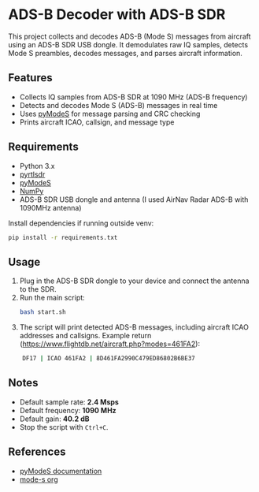 # ADS-B Decoder with ADS-B SDR

This project collects and decodes ADS-B (Mode S) messages from aircraft using an ADS-B SDR USB dongle. It demodulates raw IQ samples, detects Mode S preambles, decodes messages, and parses aircraft information.

## Features

- Collects IQ samples from ADS-B SDR at 1090 MHz (ADS-B frequency)
- Detects and decodes Mode S (ADS-B) messages in real time
- Uses [pyModeS](https://github.com/junzis/pyModeS) for message parsing and CRC checking
- Prints aircraft ICAO, callsign, and message type

## Requirements

- Python 3.x
- [pyrtlsdr](https://github.com/roger-/pyrtlsdr)
- [pyModeS](https://github.com/junzis/pyModeS)
- [NumPy](https://numpy.org/)
- ADS-B SDR USB dongle and antenna (I used AirNav Radar ADS-B with 1090MHz antenna)

Install dependencies if running outside venv:
```sh
pip install -r requirements.txt
```

## Usage

1. Plug in the ADS-B SDR dongle to your device and connect the antenna to the SDR.
2. Run the main script:
    ```sh
    bash start.sh
    ```
3. The script will print detected ADS-B messages, including aircraft ICAO addresses and callsigns. Example return (https://www.flightdb.net/aircraft.php?modes=461FA2): 

```sh
    DF17 | ICAO 461FA2 | 8D461FA2990C479ED86802B6BE37
```


## Notes

- Default sample rate: **2.4 Msps**
- Default frequency: **1090 MHz**
- Default gain: **40.2 dB**
- Stop the script with `Ctrl+C`.

## References

- [pyModeS documentation](https://mode-s.org/pymodes/api/)
- [mode-s org](https://mode-s.org/1090mhz/content/ads-b/1-basics.html)
